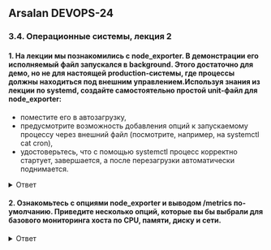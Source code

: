## Arsalan DEVOPS-24
### 3.4. Операционные системы, лекция 2

#### 1. На лекции мы познакомились с node_exporter. В демонстрации его исполняемый файл запускался в background. Этого достаточно для демо, но не для настоящей production-системы, где процессы должны находиться под внешним управлением.Используя знания из лекции по systemd, создайте самостоятельно простой unit-файл для node_exporter:

   * поместите его в автозагрузку,
   * предусмотрите возможность добавления опций к запускаемому процессу через внешний файл (посмотрите, например, на systemctl cat cron),
   * удостоверьтесь, что с помощью systemctl процесс корректно стартует, завершается, а после перезагрузки автоматически поднимается.

<details>
 <summary>Ответ</summary>

![](dir34/3.4.1_1.png)<br>
![](dir34/3.4.1_2.png)<br>
![](dir34/3.4.1_3.png)<br>

</details>

#### 2. Ознакомьтесь с опциями node_exporter и выводом /metrics по-умолчанию. Приведите несколько опций, которые вы бы выбрали для базового мониторинга хоста по CPU, памяти, диску и сети.

<details>
    <summary>Ответ</summary>

</details>
